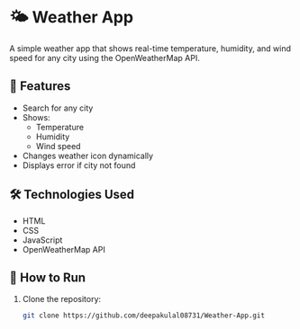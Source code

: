 # 🌤️ Weather App

A simple weather app that shows real-time temperature, humidity, and wind speed for any city using the OpenWeatherMap API.


## 🚀 Features

- Search for any city
- Shows:
  - Temperature
  - Humidity
  - Wind speed
- Changes weather icon dynamically
- Displays error if city not found

## 🛠️ Technologies Used

- HTML
- CSS
- JavaScript
- OpenWeatherMap API

## 🧪 How to Run

1. Clone the repository:
   ```bash
   git clone https://github.com/deepakulal08731/Weather-App.git
